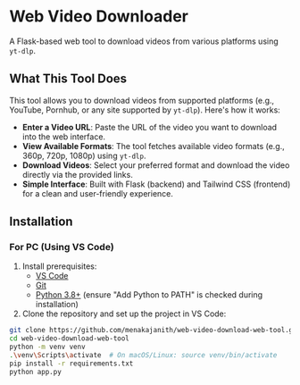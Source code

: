 # Web Video Downloader

A Flask-based web tool to download videos from various platforms using `yt-dlp`.

## What This Tool Does

This tool allows you to download videos from supported platforms (e.g., YouTube, Pornhub, or any site supported by `yt-dlp`). Here's how it works:

- **Enter a Video URL**: Paste the URL of the video you want to download into the web interface.
- **View Available Formats**: The tool fetches available video formats (e.g., 360p, 720p, 1080p) using `yt-dlp`.
- **Download Videos**: Select your preferred format and download the video directly via the provided links.
- **Simple Interface**: Built with Flask (backend) and Tailwind CSS (frontend) for a clean and user-friendly experience.

## Installation

### For PC (Using VS Code)

1. Install prerequisites:
   - [VS Code](https://code.visualstudio.com)
   - [Git](https://git-scm.com)
   - [Python 3.8+](https://www.python.org) (ensure "Add Python to PATH" is checked during installation)
2. Clone the repository and set up the project in VS Code:

```bash
git clone https://github.com/menakajanith/web-video-download-web-tool.git
cd web-video-download-web-tool
python -m venv venv
.\venv\Scripts\activate  # On macOS/Linux: source venv/bin/activate
pip install -r requirements.txt
python app.py
